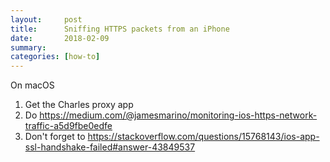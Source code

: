 ```yaml
---
layout:     post
title:      Sniffing HTTPS packets from an iPhone
date:       2018-02-09
summary:
categories: [how-to]
---
```


On macOS

1. Get the Charles proxy app
1. Do https://medium.com/@jamesmarino/monitoring-ios-https-network-traffic-a5d9fbe0edfe
1. Don't forget to https://stackoverflow.com/questions/15768143/ios-app-ssl-handshake-failed#answer-43849537
